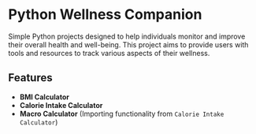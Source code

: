 # Python Wellness Companion

Simple Python projects designed to help individuals monitor and improve their overall health and well-being.
This project aims to provide users with tools and resources to track various aspects of their wellness.

## Features
- **BMI Calculator**
- **Calorie Intake Calculator**
- **Macro Calculator** (Importing functionality from `Calorie Intake Calculator`)
